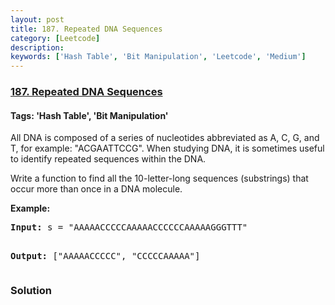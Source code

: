 ```yaml
---
layout: post
title: 187. Repeated DNA Sequences
category: [Leetcode]
description: 
keywords: ['Hash Table', 'Bit Manipulation', 'Leetcode', 'Medium']
---
```

### [187. Repeated DNA Sequences](https://leetcode.com/problems/repeated-dna-sequences)

#### Tags: 'Hash Table', 'Bit Manipulation'

<div class="content__u3I1 question-content__JfgR"><div><p>All DNA is composed of a series of nucleotides abbreviated as A, C, G, and T, for example: "ACGAATTCCG". When studying DNA, it is sometimes useful to identify repeated sequences within the DNA.</p>
<p>Write a function to find all the 10-letter-long sequences (substrings) that occur more than once in a DNA molecule.</p>
<p><strong>Example:</strong></p>
<pre><strong>Input:</strong> s = "AAAAACCCCCAAAAACCCCCCAAAAAGGGTTT"

<strong>Output:</strong> ["AAAAACCCCC", "CCCCCAAAAA"]
</pre>
</div></div>

### Solution
